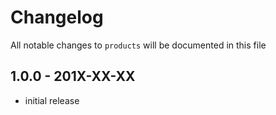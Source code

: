 # Changelog

All notable changes to `products` will be documented in this file

## 1.0.0 - 201X-XX-XX

- initial release
